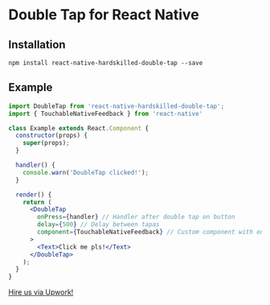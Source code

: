 # Double Tap for React Native

## Installation
`npm install react-native-hardskilled-double-tap --save`

## Example
```jsx
import DoubleTap from 'react-native-hardskilled-double-tap';
import { TouchableNativeFeedback } from 'react-native'

class Example extends React.Component {
  constructor(props) {
    super(props);
  }

  handler() {
    console.warn('DoubleTap clicked!');
  }

  render() {
    return (
      <DoubleTap
        onPress={handler} // Handler after double tap on button
        delay={500} // Delay between tapas
        component={TouchableNativeFeedback} // Custom component with onPress (default: TouchableOpacity)
      >
        <Text>Click me pls!</Text>
      </DoubleTap>
    );
  }
}
```

[Hire us via Upwork!](https://www.upwork.com/o/companies/_~01b5cde52d5f4ead84/)
